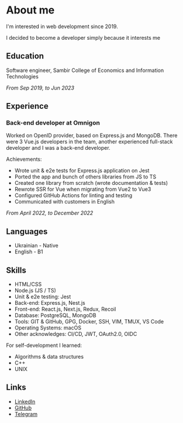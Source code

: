 # About me

I'm interested in web development since 2019. 

I decided to become a developer simply because it interests me

## Education

Software engineer, Sambir College of Economics and Information Technologies

*From Sep 2019, to Jun 2023*

## Experience

### Back-end developer at Omnigon

Worked on OpenID provider, based on Express.js and MongoDB. 
There were 3 Vue.js developers in the team, another experienced 
full-stack developer and I was a back-end developer.

Achievements:

- Wrote unit & e2e tests for Express.js application on Jest
- Ported the app and bunch of others libraries from JS to TS
- Created one library from scratch (wrote documentation & tests) 
- Rewrote SSR for Vue when migrating from Vue2 to Vue3
- Configured GitHub Actions for linting and testing
- Communicated with customers in English

*From April 2022, to December 2022*

## Languages

- Ukrainian - Native
- English - B1

## Skills

- HTML/CSS
- Node.js (JS / TS)
- Unit & e2e testing: Jest
- Back-end: Express.js, Nest.js
- Front-end: React.js, Next.js, Redux, Recoil
- Database: PostgreSQL, MongoDB
- Tools: GIT & GitHub, GPG, Docker, SSH, VIM, TMUX, VS Code 
- Operating Systems: macOS
- Other acknowledges: CI/CD, JWT, OAuth2.0, OIDC

For self-development I learned: 

- Algorithms & data structures 
- C++
- UNIX

## Links

- [LinkedIn](https://www.linkedin.com/in/oleksandr-petryk/)
- [GitHub](https://github.com/Sasha-hk)
- [Telegram](https://t.me/petryk_oleksandr)
